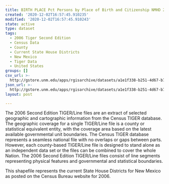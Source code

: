 ```yaml
---
title: BIRTH PLACE Pct Persons by Place of Birth and Citizenship NMHD 2000
created: '2020-12-02T16:57:45.910235'
modified: '2020-12-02T16:57:45.910243'
state: active
type: dataset
tags:
  - 2006 Tiger Second Edition
  - Census Data
  - County
  - Current State House Districts
  - New Mexico
  - Tiger Data
  - United States
groups: []
csv_url: >-
  http://gstore.unm.edu/apps/rgisarchive/datasets/a1e1f338-b251-4d67-b705-2ff4d3fb9827/nmh256data974267470_sth_view.derived.csv
json_url: >-
  http://gstore.unm.edu/apps/rgisarchive/datasets/a1e1f338-b251-4d67-b705-2ff4d3fb9827/nmh256data974267470_sth_view.derived.json
layout: post

---
```

The 2006 Second Edition TIGER/Line files are an extract of selected geographic and cartographic information from the Census TIGER database.  The geographic coverage for a single TIGER/Line file is a county or statistical equivalent entity, with the coverage area based on the latest available governmental unit boundaries. The Census TIGER database represents a seamless national file with no overlaps or gaps between parts.  However, each county-based TIGER/Line file is designed to stand alone as an independent data set or the files can be combined to cover the whole Nation.  The 2006 Second Edition  TIGER/Line files consist of line segments representing physical features and governmental and statistical boundaries.  

This shapefile represents the current State House Districts for New Mexico as posted on the Census Bureau website for 2006.
